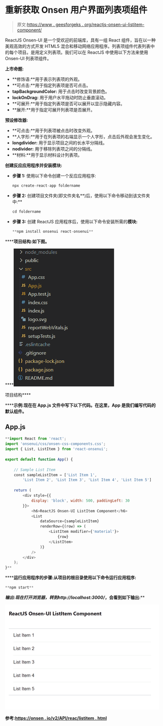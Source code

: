 # 重新获取 Onsen 用户界面列表项组件

> 原文:[https://www . geesforgeks . org/reactjs-onsen-ui-listitem-component/](https://www.geeksforgeeks.org/reactjs-onsen-ui-listitem-component/)

ReactJS Onsen-UI 是一个受欢迎的前端库，具有一组 React 组件，旨在以一种美观高效的方式开发 HTML5 混合和移动网络应用程序。列表项组件代表列表中的每个项目。是用定义列表项。我们可以在 ReactJS 中使用以下方法来使用 Onsen-UI 列表项组件。

**上市命题:**

*   **修饰语:**用于表示列表项的外观。
*   **可点击:**用于指定列表项是否可点击。
*   **tapBackgroundColor:** 用于点击时改变背景颜色。
*   **lockOnDrag:** 用于用户水平拖动时防止垂直滚动。
*   **可展开:**用于指定列表项是否可以展开以显示隐藏内容。
*   **展开:**用于指定可展开列表项是否展开。

**预设修改器:**

*   **可点击:**用于列表项被点击时改变外观。
*   **人字形:**用于在列表项的右端显示一个人字形，点击后外观会发生变化。
*   **longdivider:** 用于显示项目之间的长水平分隔线。
*   **nodivider:** 用于移除列表项之间的分隔线。
*   **材料:**用于显示材料设计列表项。

**创建反应应用程序并安装模块:**

*   **步骤 1:** 使用以下命令创建一个反应应用程序:

    ```jsx
    npx create-react-app foldername
    ```

*   **步骤 2:** 创建项目文件夹(即文件夹名**)后，使用以下命令移动到该文件夹中:**

    ```jsx
    cd foldername
    ```

*   **步骤 3:** 创建 ReactJS 应用程序后，使用以下命令安装所需的****模块:****

    ```jsx
    **npm install onsenui react-onsenui** 
    ```

******项目结构:**如下图。****

****![](img/f04ae0d8b722a9fff0bd9bd138b29c23.png)

项目结构**** 

******示例:**现在在 **App.js** 文件中写下以下代码。在这里，App 是我们编写代码的默认组件。****

## ****App.js****

```jsx
**import React from 'react';
import 'onsenui/css/onsen-css-components.css';
import { List, ListItem } from 'react-onsenui';

export default function App() {

    // Sample List Item 
    const sampleListItem = ['List Item 1',
        'List Item 2', 'List Item 3', 'List Item 4', 'List Item 5']

    return (
        <div style={{
            display: 'block', width: 500, paddingLeft: 30
        }}>
            <h6>ReactJS Onsen-UI ListItem Component</h6>
            <List
                dataSource={sampleListItem}
                renderRow={(row) => (
                    <ListItem modifier={'material'}>
                        {row}
                    </ListItem>
                )}
            />
        </div>
    );
}**
```

******运行应用程序的步骤:**从项目的根目录使用以下命令运行应用程序:****

```jsx
**npm start**
```

******输出:**现在打开浏览器，转到***http://localhost:3000/***，会看到如下输出:****

****![](img/9979a93b051317c062e430a519a105aa.png)****

******参考:**[https://onsen . io/v2/API/reac/listitem . html](https://onsen.io/v2/api/react/ListItem.html)****